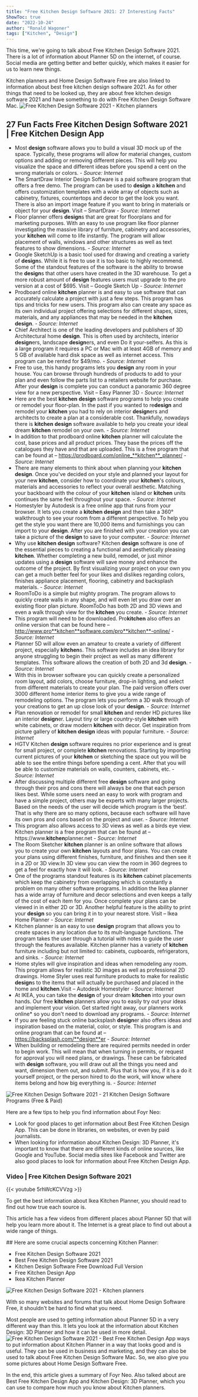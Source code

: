 ```yaml
---
title: "Free Kitchen Design Software 2021: 27 Interesting Facts"
ShowToc: true 
date: "2022-10-24"
author: "Ronald Wagoner" 
tags: ["Kitchen", "Design"]
---
```


	
This time, we're going to talk about Free Kitchen Design Software 2021. There is a lot of information about Planner 5D on the internet, of course. Social media are getting better and better quickly, which makes it easier for us to learn new things.

Kitchen planners and Home Design Software Free are also linked to information about best free kitchen design software 2021. As for other things that need to be looked up, they are about free kitchen design software 2021 and have something to do with Free Kitchen Design Software Mac.
<img loading="lazy" src="https://i.pinimg.com/736x/83/33/d9/8333d9333815fa8daf6ae31d953e747b.jpg" onerror="this.onerror=null;this.src='https://blogger.googleusercontent.com/img/a/AVvXsEhe7F7TRXHtjiKvHb5vS7DmnxvpHiDyoYyYvm1nHB3Qp2_w3BnM6A2eq4v7FYxCC9bfZt3a9vIMtAYEKUiaDQbHMg-ViyGmRIj39MLp0bGFfgfYw1Dc9q_H-T0wiTm3l0Uq42dETrN9eC8aGJ9_IORZsxST1AcLR7np1koOfcc7tnHa4S8Mwz_xD9d0=s16000';" alt="Free Kitchen Design Software 2021 - Kitchen planners" >

## 27 Fun Facts Free Kitchen Design Software 2021 | Free Kitchen Design App
-   Most **design** software allows you to build a visual 3D mock up of the space. Typically, these programs will allow for material changes, custom options and adding or removing different pieces. This will help you visualize the space and different ideas before you spend a cent on the wrong materials or colors. - <cite>Source: Internet</cite>
-   The SmartDraw Interior Design Software is a paid software program that offers a free demo. The program can be used to **design** a **kitchen** and offers customization templates with a wide array of objects such as cabinetry, fixtures, countertops and decor to get the look you want. There is also an import image feature if you want to bring in materials or object for your **design**. Visit – SmartDraw - <cite>Source: Internet</cite>
-   Floor planner offers **design**s that are great for floorplans and for marketing purposes. With an easy to use program like floor planner investigating the massive library of furniture, cabinetry and accessories, your **kitchen** will come to life instantly. The program will allow placement of walls, windows and other structures as well as text features to show dimensions. - <cite>Source: Internet</cite>
-   Google SketchUp is a basic tool used for drawing and creating a variety of **design**s. While it is free to use it is too basic to highly recommend. Some of the standout features of the software is the ability to browse the **design**s that other users have created in the 3D warehouse. To get a more robust amount of **design** features users must upgrade to the pro version at a cost of $695. Visit – Google Sketch Up - <cite>Source: Internet</cite>
-   Prodboard online **kitchen** planner is and easy to use software that can accurately calculate a project with just a few steps. This program has tips and tricks for new users. This program also can create any space as its own individual project offering selections for different shapes, sizes, materials, and any appliances that may be needed in the **kitchen** **design**. - <cite>Source: Internet</cite>
-   Chief Architect is one of the leading developers and publishers of 3D Architectural home **design**. This is often used by architects, interior **design**ers, landscape **design**ers, and even Do it your-selfers. As this is a large program it requires a PC or Mac with at least 4GB of memory and 5 GB of available hard disk space as well as internet access. This program can be rented for $49/mo. - <cite>Source: Internet</cite>
-   Free to use, this handy programs lets you **design** any room in your house. You can browse through hundreds of products to add to your plan and even follow the parts list to a retailers website for purchase. After your **design** is complete you can conduct a panoramic 360 degree view for a new perspective. Visit – Easy Planner 3D - <cite>Source: Internet</cite>
-   Here are the best **kitchen** **design** software programs to help you create or remodel your floor-plan. In the past if you wanted to re**design** and remodel your **kitchen** you had to rely on interior **design**ers and architects to create a plan at a considerable cost. Thankfully, nowadays there is **kitchen** **design** software available to help you create your ideal dream **kitchen** remodel on your own. - <cite>Source: Internet</cite>
-   In addition to that prodboard online **kitchen** planner will calculate the cost, base prices and all product prices. They base the prices off the catalogues they have and that are uploaded. This is a free program that can be found at – https://prodboard.com/online_**kitchen**_planner/ - <cite>Source: Internet</cite>
-   There are many elements to think about when planning your **kitchen** **design**. Once you've decided on your style and planned your layout for your new **kitchen**, consider how to coordinate your **kitchen**'s colours, materials and accessories to reflect your overall aesthetic. Matching your backboard with the colour of your **kitchen** island or **kitchen** units continues the same feel throughout your space. - <cite>Source: Internet</cite>
-   Homestyler by Autodesk is a free online app that runs from your browser. It lets you create a **kitchen** **design** and then take a 360° walkthrough to see your room from a different perspective. To help you get the style you want there are 10,000 items and furnishings you can import to your **design**. After you are finished with your creation you can take a picture of the **design** to save to your computer. - <cite>Source: Internet</cite>
-   Why use **kitchen** **design** software? Kitchen **design** software is one of the essential pieces to creating a functional and aesthetically pleasing **kitchen**. Whether completing a new build, remodel, or just minor updates using a **design** software will save money and enhance the outcome of the project. By first visualizing your project on your own you can get a much better feel for your likes and dislikes regarding colors, finishes appliance placement, flooring, cabinetry and backsplash materials. - <cite>Source: Internet</cite>
-   RoomToDo is a simple but mighty program. The program allows to quickly create walls in any shape, and will even let you draw over an existing floor plan picture. RoomToDo has both 2D and 3D views and even a walk through view for the **kitchen** you create. - <cite>Source: Internet</cite>
-   This program will need to be downloaded. Pro**kitchen** also offers an online version that can be found here – http://www.pro**kitchen**software.com/pro**kitchen**-online/ - <cite>Source: Internet</cite>
-   Planner 5D will allow even an amateur to create a variety of different project, especially **kitchen**s. This software includes an idea library for anyone struggling to begin their project as well as many different templates. This software allows the creation of both 2D and 3d **design**. - <cite>Source: Internet</cite>
-   With this in browser software you can quickly create a personalized room layout, add colors, choose furniture, drop-in lighting, and select from different materials to create your plan. The paid version offers over 3000 different home interior items to give you a wide range of remodeling options. The program lets you perform a 3D walk through of your creations to get an up close look of your **design**. - <cite>Source: Internet</cite>
-   Plan renovation or remodel for small **kitchen** and render HD pictures like an interior **design**er. Layout tiny or large country-style **kitchen** with white cabinets, or draw modern **kitchen** with decor. Get inspiration from picture gallery of **kitchen** **design** ideas with popular furniture. - <cite>Source: Internet</cite>
-   HGTV Kitchen **design** software requires no prior experience and is great for small project, or complete **kitchen** renovations. Starting by importing current pictures of your **kitchen** or sketching the space out you will be able to see the entire things before spending a cent. After that you will be able to customize materials on walls, counters, cabinets, etc. - <cite>Source: Internet</cite>
-   After discussing multiple different free **design** software and going through their pros and cons there will always be one that each person likes best. While some users need an easy to work with program and have a simple project, others may be experts with many larger projects. Based on the needs of the user will decide which program is the ‘best’. That is why there are so many options, because each software will have its own pros and cons based on the project and user. - <cite>Source: Internet</cite>
-   This program also allows access to 3D views as well as a birds eye view. Kitchen planner is a free program that can be found at – https://www.**kitchen**planner.net - <cite>Source: Internet</cite>
-   The Room Sketcher **kitchen** planner is an online software that allows you to create your own **kitchen** layouts and floor plans. You can create your plans using different finishes, furniture, and finishes and then see it in a 2D or 3D view.In 3D view you can view the room in 360 degrees to get a feel for exactly how it will look. - <cite>Source: Internet</cite>
-   One of the programs standout features is its **kitchen** cabinet placements which keep the cabinetry from overlapping which is constantly a problem on many other software programs. In addition the Ikea planner has a wide array of furniture and decor selections and even keeps a tally of the cost of each item for you. Once complete your plans can be viewed in in either 2D or 3D. Another helpful feature is the ability to print your **design** so you can bring it in to your nearest store. Visit – Ikea Home Planner - <cite>Source: Internet</cite>
-   Kitchen planner is an easy to use **design** program that allows you to create spaces in any location due to its mult-language functions. The program takes the user through a tutorial with notes to guide the user through the features available. Kitchen planner has a variety of **kitchen** furniture including but not limited to: cabinets, cupboards, refrigerators, and sinks. - <cite>Source: Internet</cite>
-   Home styles will give inspiration and ideas when remodeling any room. This program allows for realistic 3D images as well as professional 2D drawings. Home Styler uses real furniture products to make for realistic **design**s to the items that will actually be purchased and placed in the home and **kitchen**.Visit – Autodesk Homestyler - <cite>Source: Internet</cite>
-   At IKEA, you can take the **design** of your dream **kitchen** into your own hands. Our free **kitchen** planners allow you to easily try out your ideas and implement your vision. Get started right away, our planners work online* so you don't need to download any programs. - <cite>Source: Internet</cite>
-   If you are feeling stuck online backsplash **design**er also offers ideas and inspiration based on the material, color, or style. This program is and online program that can be found at – https://backsplash.com/**design**er - <cite>Source: Internet</cite>
-   When building or remodeling there are required permits needed in order to begin work. This will mean that when turning in permits, or request for approval you will need plans, or drawings. These can be fabricated with **design** software, you will draw out all the things you need and want, dimension them out, and submit. Plus that is how you, if it is a do it yourself project, or the person hired to do the work, will know where items belong and how big everything is. - <cite>Source: Internet</cite>


<img loading="lazy" src="https://i.pinimg.com/736x/5c/0e/95/5c0e95644f8141b13aeb606654e97879.jpg" onerror="this.onerror=null;this.src='https://blogger.googleusercontent.com/img/a/AVvXsEhe7F7TRXHtjiKvHb5vS7DmnxvpHiDyoYyYvm1nHB3Qp2_w3BnM6A2eq4v7FYxCC9bfZt3a9vIMtAYEKUiaDQbHMg-ViyGmRIj39MLp0bGFfgfYw1Dc9q_H-T0wiTm3l0Uq42dETrN9eC8aGJ9_IORZsxST1AcLR7np1koOfcc7tnHa4S8Mwz_xD9d0=s16000';" alt="Free Kitchen Design Software 2021 - 21 Kitchen Design Software Programs (Free & Paid)" >

Here are a few tips to help you find information about Foyr Neo:
- Look for good places to get information about Best Free Kitchen Design App. This can be done in libraries, on websites, or even by paid journalists.
- When looking for information about Kitchen Design: 3D Planner, it's important to know that there are different kinds of online sources, like Google and YouTube. Social media sites like Facebook and Twitter are also good places to look for information about Free Kitchen Design App.

### Video | Free Kitchen Design Software 2021
{{< youtube 5rhWcKCVVzg >}} 

To get the best information about Ikea Kitchen Planner, you should read to find out how true each source is.

This article has a few videos from different places about Planner 5D that will help you learn more about it. The Internet is a great place to find out about a wide range of things.
<script async="async" data-cfasync="false" src="//normallydemandedalter.com/fe63df3c5408708b15d8dc3d9b206b31/invoke.js"></script>
<div id="container-fe63df3c5408708b15d8dc3d9b206b31"></div>
## Here are some crucial aspects concerning Kitchen Planner:

- Free Kitchen Design Software 2021
- Best Free Kitchen Design Software 2021
- Kitchen Design Software Free Download Full Version
- Free Kitchen Design App
- Ikea Kitchen Planner

 <img loading="lazy" src="https://cdn.shopify.com/s/files/1/0230/8967/files/gallery-fireplaces.jpg?9420381361065165898" onerror="this.onerror=null;this.src='https://blogger.googleusercontent.com/img/a/AVvXsEhe7F7TRXHtjiKvHb5vS7DmnxvpHiDyoYyYvm1nHB3Qp2_w3BnM6A2eq4v7FYxCC9bfZt3a9vIMtAYEKUiaDQbHMg-ViyGmRIj39MLp0bGFfgfYw1Dc9q_H-T0wiTm3l0Uq42dETrN9eC8aGJ9_IORZsxST1AcLR7np1koOfcc7tnHa4S8Mwz_xD9d0=s16000';" alt="Free Kitchen Design Software 2021 - Kitchen planners" >

With so many websites and forums that talk about Home Design Software Free, it shouldn't be hard to find what you need.

Most people are used to getting information about Planner 5D in a very different way than this. It lets you look at the information about Kitchen Design: 3D Planner and how it can be used in more detail.
<img loading="lazy" src="http://www.architectureanddesign.com.au/getmedia/ab9f2986-e939-425e-bfb1-f2564bedf2c4/Waste-Elimination-Solar-Panels.aspx?width=700&height=525&ext=.jpg" onerror="this.onerror=null;this.src='https://blogger.googleusercontent.com/img/a/AVvXsEhe7F7TRXHtjiKvHb5vS7DmnxvpHiDyoYyYvm1nHB3Qp2_w3BnM6A2eq4v7FYxCC9bfZt3a9vIMtAYEKUiaDQbHMg-ViyGmRIj39MLp0bGFfgfYw1Dc9q_H-T0wiTm3l0Uq42dETrN9eC8aGJ9_IORZsxST1AcLR7np1koOfcc7tnHa4S8Mwz_xD9d0=s16000';" alt="Free Kitchen Design Software 2021 - Best Free Kitchen Design App" >
ways to put information about Kitchen Planner in a way that looks good and is useful. They can be used in business and marketing, and they can also be used to talk about Free Kitchen Design Software Mac. So, we also give you some pictures about Home Design Software Free.

In the end, this article gives a summary of Foyr Neo. Also talked about are Best Free Kitchen Design App and Kitchen Design: 3D Planner, which you can use to compare how much you know about Kitchen planners.
	
	
	
	

